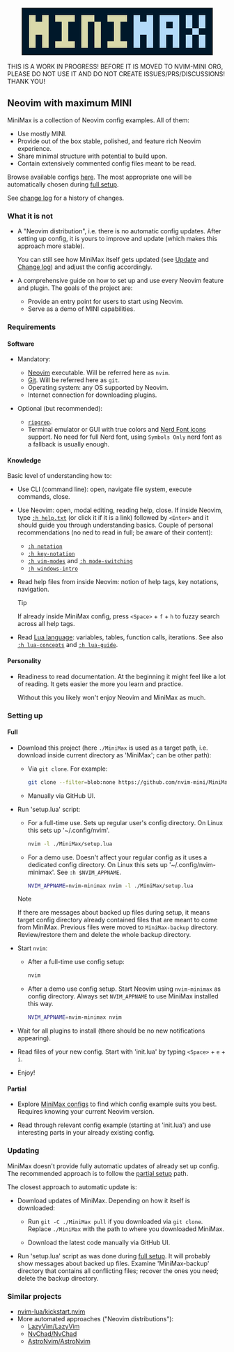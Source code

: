 <p align="center"> <img src="logo.png" alt="mini.nvim" style="max-width:100%;border:solid 2px"/> </p>

THIS IS A WORK IN PROGRESS! BEFORE IT IS MOVED TO NVIM-MINI ORG, PLEASE DO NOT USE IT AND DO NOT CREATE ISSUES/PRS/DISCUSSIONS! THANK YOU!

## Neovim with maximum MINI

MiniMax is a collection of Neovim config examples. All of them:

- Use mostly MINI.
- Provide out of the box stable, polished, and feature rich Neovim experience.
- Share minimal structure with potential to build upon.
- Contain extensively commented config files meant to be read.

Browse available configs [here](configs). The most appropriate one will be automatically chosen during [full setup](#full).

See [change log](CHANGELOG.md) for a history of changes.

### What it is not

- A "Neovim distribution", i.e. there is no automatic config updates. After setting up config, it is yours to improve and update (which makes this approach more stable).

    You can still see how MiniMax itself gets updated (see [Update](#update) and [Change log](CHANGELOG.md)) and adjust the config accordingly.

- A comprehensive guide on how to set up and use every Neovim feature and plugin. The goals of the project are:

    - Provide an entry point for users to start using Neovim.
    - Serve as a demo of MINI capabilities.

### Requirements

#### Software

- Mandatory:
    - [Neovim](https://neovim.io/) executable. Will be referred here as `nvim`.
    - [Git](https://git-scm.com/). Will be referred here as `git`.
    - Operating system: any OS supported by Neovim.
    - Internet connection for downloading plugins.

- Optional (but recommended):
    - [`ripgrep`](https://github.com/BurntSushi/ripgrep#installation).
    - Terminal emulator or GUI with true colors and [Nerd Font icons](https://www.nerdfonts.com/) support. No need for full Nerd font, using `Symbols Only` nerd font as a fallback is usually enough.

#### Knowledge

Basic level of understanding how to:

- Use CLI (command line): open, navigate file system, execute commands, close.

- Use Neovim: open, modal editing, reading help, close. If inside Neovim, type [`:h help.txt`](https://neovim.io/doc/user/helptag.html?tag=help.txt) (or click it if it is a link) followed by `<Enter>` and it should guide you through understanding basics. Couple of personal recommendations (no ned to read in full; be aware of their content):
    - [`:h notation`](https://neovim.io/doc/user/helptag.html?tag=notation)
    - [`:h key-notation`](https://neovim.io/doc/user/helptag.html?tag=key-notation)
    - [`:h vim-modes`](https://neovim.io/doc/user/helptag.html?tag=vim-modes) and [`:h mode-switching`](https://neovim.io/doc/user/helptag.html?tag=mode-switching)
    - [`:h windows-intro`](https://neovim.io/doc/user/helptag.html?tag=windows-intro)

- Read help files from inside Neovim: notion of help tags, key notations, navigation.

  > [!TIP]
  > If already inside MiniMax config, press `<Space>` + `f` + `h` to fuzzy search across all help tags.

- Read [Lua language](https://learnxinyminutes.com/lua/): variables, tables, function calls, iterations. See also [`:h lua-concepts`](https://neovim.io/doc/user/helptag.html?tag=lua-concepts) and [`:h lua-guide`](https://neovim.io/doc/user/helptag.html?tag=lua-guide).

#### Personality

- Readiness to read documentation. At the beginning it might feel like a lot of reading. It gets easier the more you learn and practice.

    Without this you likely won't enjoy Neovim and MiniMax as much.

### Setting up

#### Full

- Download this project (here `./MiniMax` is used as a target path, i.e. download inside current directory as 'MiniMax'; can be other path):

    - Via `git clone`. For example:

        ```bash
        git clone --filter=blob:none https://github.com/nvim-mini/MiniMax ./MiniMax
        ```

    - Manually via GitHub UI.

- Run 'setup.lua' script:

    - For a full-time use. Sets up regular user's config directory. On Linux this sets up '~/.config/nvim'.

        ```bash
        nvim -l ./MiniMax/setup.lua
        ```


    - For a demo use. Doesn't affect your regular config as it uses a dedicated config directory. On Linux this sets up '~/.config/nvim-minimax'. See `:h $NVIM_APPNAME`.

        ```bash
        NVIM_APPNAME=nvim-minimax nvim -l ./MiniMax/setup.lua
        ```

  > [!NOTE]
  > If there are messages about backed up files during setup, it means target config directory already contained files that are meant to come from MiniMax. Previous files were moved to `MiniMax-backup` directory. Review/restore them and delete the whole backup directory.

- Start `nvim`:

    - After a full-time use config setup:

        ```bash
        nvim
        ```

    - After a demo use config setup. Start Neovim using `nvim-minimax` as config directory. Always set `NVIM_APPNAME` to use MiniMax installed this way.

        ```bash
        NVIM_APPNAME=nvim-minimax nvim
        ```

- Wait for all plugins to install (there should be no new notifications appearing).

- Read files of your new config. Start with 'init.lua' by typing `<Space>` + `e` + `i`.

- Enjoy!

#### Partial

- Explore [MiniMax configs](configs) to find which config example suits you best. Requires knowing your current Neovim version.

- Read through relevant config example (starting at 'init.lua') and use interesting parts in your already existing config.

### Updating

MiniMax doesn't provide fully automatic updates of already set up config. The recommended approach is to follow the [partial setup](#partial) path.

The closest approach to automatic update is:

- Download updates of MiniMax. Depending on how it itself is downloaded:

    - Run `git -C ./MiniMax pull` if you downloaded via `git clone`. Replace `./MiniMax` with the path to where you downloaded MiniMax.

    - Download the latest code manually via GitHub UI.

- Run 'setup.lua' script as was done during [full setup](#full). It will probably show messages about backed up files. Examine 'MiniMax-backup' directory that contains all conflicting files; recover the ones you need; delete the backup directory.

### Similar projects

- [nvim-lua/kickstart.nvim](https://github.com/nvim-lua/kickstart.nvim)
- More automated approaches ("Neovim distributions"):
    - [LazyVim/LazyVim](https://github.com/LazyVim/LazyVim)
    - [NvChad/NvChad](https://github.com/NvChad/NvChad)
    - [AstroNvim/AstroNvim](https://github.com/AstroNvim/AstroNvim)
